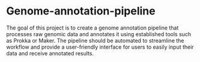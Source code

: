 # Genome-annotation-pipeline
The goal of this project is to create a genome annotation pipeline that processes raw genomic data and annotates it using established tools such as Prokka or Maker. The pipeline should be automated to streamline the workflow and provide a user-friendly interface for users to easily input their data and receive annotated results.
